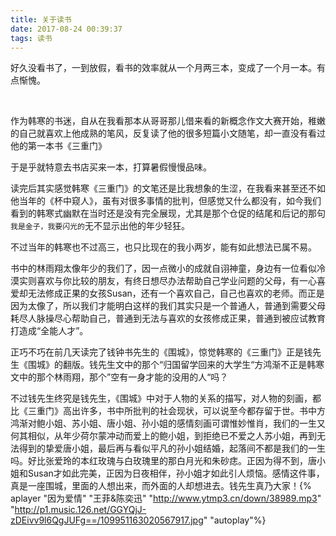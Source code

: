 ```yaml
---
title: 关于读书
date: 2017-08-24 00:39:37
tags: 读书
---
```


好久没看书了，一到放假，看书的效率就从一个月两三本，变成了一个月一本。有点惭愧。

​	<!-- more -->



作为韩寒的书迷，自从在我看那本从哥哥那儿借来看的新概念作文大赛开始，稚嫩的自己就喜欢上他成熟的笔风，反复读了他的很多短篇小文随笔，却一直没有看过他的第一本书《三重门》

于是乎就特意去书店买来一本，打算暑假慢慢品味。

读完后其实感觉韩寒《三重门》的文笔还是比我想象的生涩，在我看来甚至还不如他当年的《杯中窥人》，虽有对很多事情的批判，但感觉又什么都没有，如今我们看到的韩寒式幽默在当时还是没有完全展现，尤其是那个仓促的结尾和后记的那句`我是金子，我要闪光的`无不显示出他的年少轻狂。

不过当年的韩寒也不过高三，也只比现在的我小两岁，能有如此想法已属不易。

书中的林雨翔太像年少的我们了，因一点微小的成就自诩神童，身边有一位看似冷漠实则喜欢与你比较的朋友，有终日想尽办法帮助自己学业问题的父母，有一心喜爱却无法修成正果的女孩Susan，还有一个喜欢自己，自己也喜欢的老师。而正是因为太像了，所以我们才能明白这样的我们其实只是一个普通人，普通到需要父母耗尽人脉操尽心帮助自己，普通到无法与喜欢的女孩修成正果，普通到被应试教育打造成“全能人才”。



正巧不巧在前几天读完了钱钟书先生的《围城》，惊觉韩寒的《三重门》正是钱先生《围城》的翻版。钱先生文中的那个“归国留学回来的大学生“方鸿渐不正是韩寒文中的那个林雨翔，那个”空有一身才能的没用的人“吗？

不过钱先生终究是钱先生，《围城》中对于人物的关系的描写，对人物的刻画，都比《三重门》高出许多，书中所批判的社会现状，可以说至今都存留于世。书中方鸿渐对鲍小姐、苏小姐、唐小姐、孙小姐的感情刻画可谓惟妙惟肖，我们的一生又何其相似，从年少荷尔蒙冲动而爱上的鲍小姐，到拒绝已不爱之人苏小姐，再到无法得到的挚爱唐小姐，最后再与看似平凡的孙小姐结婚，起落间不都是我们的一生吗。好比张爱玲的本红玫瑰与白玫瑰里的那白月光和朱砂痣。正因为得不到，唐小姐和Susan才如此完美，正因为日夜相伴，孙小姐才如此引人烦恼。感情这件事，真是一座围城，里面的人想出来，而外面的人却想进去。钱先生真乃大家！{% aplayer "因为爱情" "王菲&陈奕迅" "http://www.ytmp3.cn/down/38989.mp3" "http://p1.music.126.net/GGYQjJ-zDEivv9l6QgJUFg==/109951163020567917.jpg" "autoplay"%}